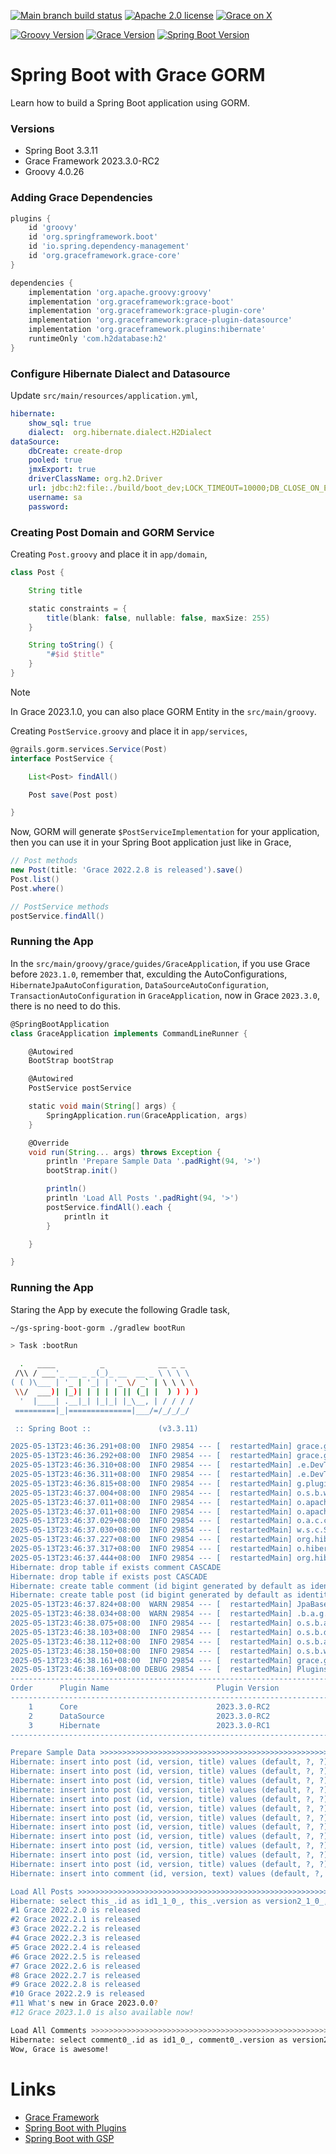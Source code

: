[![Main branch build status](https://github.com/grace-guides/gs-spring-boot-gorm/workflows/Grace%20CI/badge.svg?style=flat)](https://github.com/grace-guides/gs-spring-boot-gorm/actions?query=workflow%3A%Grace+CI%22)
[![Apache 2.0 license](https://img.shields.io/badge/License-APACHE%202.0-green.svg?logo=APACHE&style=flat)](https://opensource.org/licenses/Apache-2.0)
[![Grace on X](https://img.shields.io/twitter/follow/graceframework?style=social)](https://twitter.com/graceframework)

[![Groovy Version](https://img.shields.io/badge/Groovy-4.0.26-blue?style=flat&color=4298b8)](https://groovy-lang.org/releasenotes/groovy-4.0.html)
[![Grace Version](https://img.shields.io/badge/Grace-2023.3.0-blue?style=flat&color=f49b06)](https://github.com/graceframework/grace-framework/releases/tag/v2023.3.0-RC2)
[![Spring Boot Version](https://img.shields.io/badge/Spring_Boot-3.3.11-blue?style=flat&color=6db33f)](https://github.com/spring-projects/spring-boot/releases/tag/v3.3.11)


# Spring Boot with Grace GORM

Learn how to build a Spring Boot application using GORM.

### Versions

* Spring Boot 3.3.11
* Grace Framework 2023.3.0-RC2
* Groovy 4.0.26

### Adding Grace Dependencies

```gradle
plugins {
	id 'groovy'
	id 'org.springframework.boot'
	id 'io.spring.dependency-management'
	id 'org.graceframework.grace-core'
}

dependencies {
	implementation 'org.apache.groovy:groovy'
	implementation 'org.graceframework:grace-boot'
	implementation 'org.graceframework:grace-plugin-core'
	implementation 'org.graceframework:grace-plugin-datasource'
	implementation 'org.graceframework.plugins:hibernate'
	runtimeOnly 'com.h2database:h2'
}
```

### Configure Hibernate Dialect and Datasource

Update `src/main/resources/application.yml`,

```yml
hibernate:
    show_sql: true
    dialect:  org.hibernate.dialect.H2Dialect
dataSource:
    dbCreate: create-drop
    pooled: true
    jmxExport: true
    driverClassName: org.h2.Driver
    url: jdbc:h2:file:./build/boot_dev;LOCK_TIMEOUT=10000;DB_CLOSE_ON_EXIT=FALSE
    username: sa
    password:
```

### Creating Post Domain and GORM Service

Creating `Post.groovy` and place it in `app/domain`,

```groovy
class Post {

    String title

    static constraints = {
        title(blank: false, nullable: false, maxSize: 255)
    }

    String toString() {
        "#$id $title"
    }
}
```

> [!NOTE]  
> In Grace 2023.1.0, you can also place GORM Entity in the `src/main/groovy`.

Creating `PostService.groovy` and place it in `app/services`,

```groovy
@grails.gorm.services.Service(Post)
interface PostService {

    List<Post> findAll()

    Post save(Post post)

}
```

Now, GORM will generate `$PostServiceImplementation` for your application,
then you can use it in your Spring Boot application just like in Grace,

```groovy
// Post methods
new Post(title: 'Grace 2022.2.8 is released').save()
Post.list()
Post.where()

// PostService methods
postService.findAll()
```

### Running the App

In the `src/main/groovy/grace/guides/GraceApplication`, if you use Grace before `2023.1.0`, remember that, exculding the AutoConfigurations, `HibernateJpaAutoConfiguration`, `DataSourceAutoConfiguration`, `TransactionAutoConfiguration` in `GraceApplication`, now in Grace `2023.3.0`, there is no need to do this.

```groovy
@SpringBootApplication
class GraceApplication implements CommandLineRunner {

	@Autowired
	BootStrap bootStrap

	@Autowired
	PostService postService

	static void main(String[] args) {
		SpringApplication.run(GraceApplication, args)
	}

	@Override
	void run(String... args) throws Exception {
		println 'Prepare Sample Data '.padRight(94, '>')
		bootStrap.init()

		println()
		println 'Load All Posts '.padRight(94, '>')
		postService.findAll().each {
			println it 
		}

	}

}
```

### Running the App

Staring the App by execute the following Gradle task,

```bash
~/gs-spring-boot-gorm ./gradlew bootRun

> Task :bootRun

  .   ____          _            __ _ _
 /\\ / ___'_ __ _ _(_)_ __  __ _ \ \ \ \
( ( )\___ | '_ | '_| | '_ \/ _` | \ \ \ \
 \\/  ___)| |_)| | | | | || (_| |  ) ) ) )
  '  |____| .__|_| |_|_| |_\__, | / / / /
 =========|_|==============|___/=/_/_/_/

 :: Spring Boot ::               (v3.3.11)

2025-05-13T23:46:36.291+08:00  INFO 29854 --- [  restartedMain] grace.guides.GraceApplication            : Starting GraceApplication using Java 17.0.15 with PID 29854 (/Users/rain/Development/github/grace/grace-guides/gs-spring-boot-gorm/build/classes/groovy/main started by rain in /Users/rain/Development/github/grace/grace-guides/gs-spring-boot-gorm)
2025-05-13T23:46:36.292+08:00  INFO 29854 --- [  restartedMain] grace.guides.GraceApplication            : No active profile set, falling back to 1 default profile: "default"
2025-05-13T23:46:36.310+08:00  INFO 29854 --- [  restartedMain] .e.DevToolsPropertyDefaultsPostProcessor : Devtools property defaults active! Set 'spring.devtools.add-properties' to 'false' to disable
2025-05-13T23:46:36.311+08:00  INFO 29854 --- [  restartedMain] .e.DevToolsPropertyDefaultsPostProcessor : For additional web related logging consider setting the 'logging.level.web' property to 'DEBUG'
2025-05-13T23:46:36.815+08:00  INFO 29854 --- [  restartedMain] g.plugins.DefaultGrailsPluginManager     : Total 3 plugins loaded successfully, take in 33 ms
2025-05-13T23:46:37.004+08:00  INFO 29854 --- [  restartedMain] o.s.b.w.embedded.tomcat.TomcatWebServer  : Tomcat initialized with port 8080 (http)
2025-05-13T23:46:37.011+08:00  INFO 29854 --- [  restartedMain] o.apache.catalina.core.StandardService   : Starting service [Tomcat]
2025-05-13T23:46:37.011+08:00  INFO 29854 --- [  restartedMain] o.apache.catalina.core.StandardEngine    : Starting Servlet engine: [Apache Tomcat/10.1.40]
2025-05-13T23:46:37.029+08:00  INFO 29854 --- [  restartedMain] o.a.c.c.C.[Tomcat].[localhost].[/]       : Initializing Spring embedded WebApplicationContext
2025-05-13T23:46:37.030+08:00  INFO 29854 --- [  restartedMain] w.s.c.ServletWebServerApplicationContext : Root WebApplicationContext: initialization completed in 718 ms
2025-05-13T23:46:37.227+08:00  INFO 29854 --- [  restartedMain] org.hibernate.Version                    : HHH000412: Hibernate ORM core version 5.6.15.Final
2025-05-13T23:46:37.317+08:00  INFO 29854 --- [  restartedMain] o.hibernate.annotations.common.Version   : HCANN000001: Hibernate Commons Annotations {5.1.2.Final}
2025-05-13T23:46:37.444+08:00  INFO 29854 --- [  restartedMain] org.hibernate.dialect.Dialect            : HHH000400: Using dialect: org.hibernate.dialect.H2Dialect
Hibernate: drop table if exists comment CASCADE
Hibernate: drop table if exists post CASCADE
Hibernate: create table comment (id bigint generated by default as identity, version bigint not null, text varchar(255) not null, primary key (id))
Hibernate: create table post (id bigint generated by default as identity, version bigint not null, title varchar(255) not null, primary key (id))
2025-05-13T23:46:37.824+08:00  WARN 29854 --- [  restartedMain] JpaBaseConfiguration$JpaWebConfiguration : spring.jpa.open-in-view is enabled by default. Therefore, database queries may be performed during view rendering. Explicitly configure spring.jpa.open-in-view to disable this warning
2025-05-13T23:46:38.034+08:00  WARN 29854 --- [  restartedMain] .b.a.g.t.GroovyTemplateAutoConfiguration : Cannot find template location: classpath:/templates/ (please add some templates, check your Groovy configuration, or set spring.groovy.template.check-template-location=false)
2025-05-13T23:46:38.075+08:00  INFO 29854 --- [  restartedMain] o.s.b.a.h2.H2ConsoleAutoConfiguration    : H2 console available at '/h2-console'. Database available at 'jdbc:h2:file:./build/boot_dev'
2025-05-13T23:46:38.103+08:00  INFO 29854 --- [  restartedMain] o.s.b.d.a.OptionalLiveReloadServer       : LiveReload server is running on port 35729
2025-05-13T23:46:38.112+08:00  INFO 29854 --- [  restartedMain] o.s.b.a.e.web.EndpointLinksResolver      : Exposing 15 endpoints beneath base path '/actuator'
2025-05-13T23:46:38.150+08:00  INFO 29854 --- [  restartedMain] o.s.b.w.embedded.tomcat.TomcatWebServer  : Tomcat started on port 8080 (http) with context path '/'
2025-05-13T23:46:38.161+08:00  INFO 29854 --- [  restartedMain] grace.guides.GraceApplication            : Started GraceApplication in 2.045 seconds (process running for 2.383)
2025-05-13T23:46:38.169+08:00 DEBUG 29854 --- [  restartedMain] PluginsInfoApplicationContextInitializer :
----------------------------------------------------------------------------------------------------------
Order      Plugin Name                        Plugin Version                                       Enabled
----------------------------------------------------------------------------------------------------------
    1      Core                               2023.3.0-RC2                                               Y
    2      DataSource                         2023.3.0-RC2                                               Y
    3      Hibernate                          2023.3.0-RC1                                               Y
----------------------------------------------------------------------------------------------------------

Prepare Sample Data >>>>>>>>>>>>>>>>>>>>>>>>>>>>>>>>>>>>>>>>>>>>>>>>>>>>>>>>>>>>>>>>>>>>>>>>>>
Hibernate: insert into post (id, version, title) values (default, ?, ?)
Hibernate: insert into post (id, version, title) values (default, ?, ?)
Hibernate: insert into post (id, version, title) values (default, ?, ?)
Hibernate: insert into post (id, version, title) values (default, ?, ?)
Hibernate: insert into post (id, version, title) values (default, ?, ?)
Hibernate: insert into post (id, version, title) values (default, ?, ?)
Hibernate: insert into post (id, version, title) values (default, ?, ?)
Hibernate: insert into post (id, version, title) values (default, ?, ?)
Hibernate: insert into post (id, version, title) values (default, ?, ?)
Hibernate: insert into post (id, version, title) values (default, ?, ?)
Hibernate: insert into post (id, version, title) values (default, ?, ?)
Hibernate: insert into post (id, version, title) values (default, ?, ?)
Hibernate: insert into comment (id, version, text) values (default, ?, ?)

Load All Posts >>>>>>>>>>>>>>>>>>>>>>>>>>>>>>>>>>>>>>>>>>>>>>>>>>>>>>>>>>>>>>>>>>>>>>>>>>>>>>>
Hibernate: select this_.id as id1_1_0_, this_.version as version2_1_0_, this_.title as title3_1_0_ from post this_
#1 Grace 2022.2.0 is released
#2 Grace 2022.2.1 is released
#3 Grace 2022.2.2 is released
#4 Grace 2022.2.3 is released
#5 Grace 2022.2.4 is released
#6 Grace 2022.2.5 is released
#7 Grace 2022.2.6 is released
#8 Grace 2022.2.7 is released
#9 Grace 2022.2.8 is released
#10 Grace 2022.2.9 is released
#11 What's new in Grace 2023.0.0?
#12 Grace 2023.1.0 is also available now!

Load All Comments >>>>>>>>>>>>>>>>>>>>>>>>>>>>>>>>>>>>>>>>>>>>>>>>>>>>>>>>>>>>>>>>>>>>>>>>>>>>
Hibernate: select comment0_.id as id1_0_, comment0_.version as version2_0_, comment0_.text as text3_0_ from comment comment0_
Wow, Grace is awesome!
```

# Links

* [Grace Framework](https://github.com/graceframework/grace-framework)
* [Spring Boot with Plugins](https://github.com/grace-guides/gs-spring-boot)
* [Spring Boot with GSP](https://github.com/grace-guides/gs-spring-boot-gsp)
